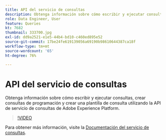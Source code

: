 ```yaml
---
title: API del servicio de consultas
description: Obtenga información sobre cómo escribir y ejecutar consultas, crear consultas de programación y crear una plantilla de consulta utilizando la API de servicio de consultas de Adobe Experience Platform.
role: Data Engineer, User
feature: Queries
kt: 7682
thumbnail: 333700.jpg
exl-id: dd9a2521-e1e5-44b4-bd10-c460ed895e52
source-git-commit: 17be24fe619139056a69190b98610644387ca18f
workflow-type: tm+mt
source-wordcount: '65'
ht-degree: 76%

---
```


# API del servicio de consultas

Obtenga información sobre cómo escribir y ejecutar consultas, crear consultas de programación y crear una plantilla de consulta utilizando la API de servicio de consultas de Adobe Experience Platform.

>[!VIDEO](https://video.tv.adobe.com/v/333700?quality=12&learn=on)

Para obtener más información, visite la [Documentación del servicio de consultas](https://experienceleague.adobe.com/docs/experience-platform/query/home.html?lang=es).

